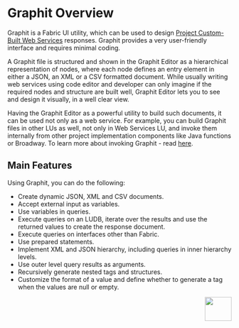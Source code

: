 # Graphit Overview

Graphit is a Fabric UI utility, which can be used to design [Project Custom-Built Web Services](/articles/15_web_services_and_graphit/05_custom_ws.md) responses. Graphit provides a very user-friendly interface and requires minimal coding. 

A Graphit file is structured and shown in the Graphit Editor as a hierarchical representation of nodes, where each node defines an entry element in either a JSON, an XML or a CSV formatted document. While usually writing web services using code editor and developer can only imagine if the required nodes and structure are built well, Graphit Editor lets you to see and design it visually, in a well clear view.	

Having the Graphit Editor as a powerful utility to build such documents, it can be used not only as a web service. For example, you can build Graphit files in other LUs as well, not only in Web Services LU, and invoke them internally from other project implementation components like Java functions or Broadway. To learn more about invoking Graphit  - read [here](05_invoking_graphit_files.md).



## Main Features
Using Graphit, you can do the following:
- Create dynamic JSON, XML and CSV documents. 
- Accept external input as variables. 
- Use variables in queries.
- Execute queries on an LUDB, iterate over the results and use the returned values to create the response document.
- Execute queries on interfaces other than Fabric.
- Use prepared statements.
- Implement XML and JSON hierarchy, including queries in inner hierarchy levels. 
- Use outer level query results as arguments. 
- Recursively generate nested tags and structures.
- Customize the format of a value and define whether to generate a tag when the values are null or empty.





[<img align="right" width="60" height="54" src="/articles/images/Next.png">](/articles/15_web_services_and_graphit/17_Graphit/02_graphit_basic_editing.md)

